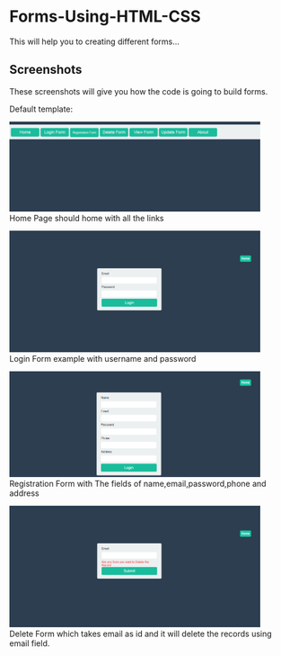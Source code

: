 # Forms-Using-HTML-CSS
This will help you to creating different forms...
## Screenshots

These screenshots will give you how the code is going to build forms.

Default template:

<img src="Screenshorts_example/index_html.png" width="447"><br/>
Home Page should home with all the links

<img src="Screenshorts_example/loginFrom_html.png" width="447"><br/>
Login Form example with username and password

<img src="Screenshorts_example/registrationForm_html.png" width="447"><br/>
Registration Form with The fields of name,email,password,phone and address

<img src="Screenshorts_example/deleteForm_html.png" width="447"><br/>
Delete Form which takes email as id and it will delete the records using email field.
